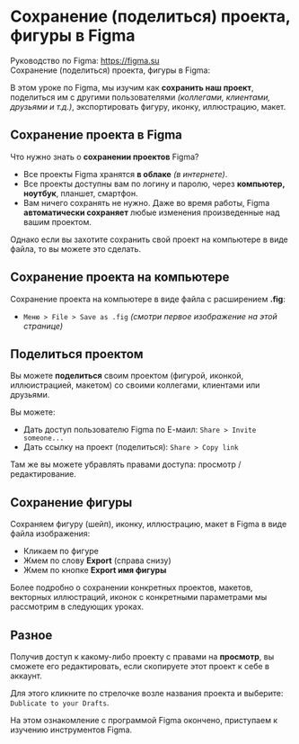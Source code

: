 # Сохранение (поделиться) проекта, фигуры в Figma
Руководство по Figma: https://figma.su<br />
Сохранение (поделиться) проекта, фигуры в Figma: 

В этом уроке по Figma, мы изучим как **сохранить наш проект**, поделиться им с другими пользователями *(коллегами, клиентами, друзьями и т.д.)*, экспортировать фигуру, иконку, иллюстрацию, макет.

## Сохранение проекта в Figma
Что нужно знать о **сохранении проектов** Figma?
* Все проекты Figma хранятся **в облаке** *(в интернете)*.
* Все проекты доступны вам по логину и паролю, через **компьютер, ноутбук**, планшет, смартфон.
* Вам ничего сохранять не нужно. Даже во время работы, Figma **автоматически сохраняет** любые изменения произведенные над вашим проектом.

Однако если вы захотите сохранить свой проект на компьютере в виде файла, то вы можете это сделать.

## Сохранение проекта на компьютере
Сохранение проекта на компьютере в виде файла с расширением **.fig**:
* `Меню > File > Save as .fig` *(смотри первое изображение на этой странице)*

## Поделиться проектом
Вы можете **поделиться** своим проектом (фигурой, иконкой, иллюистрацией, макетом) со своими коллегами, клиентами или друзьями.

Вы можете:
* Дать доступ пользователю Figma по Е-маил: `Share > Invite someone...`
* Дать ссылку на проект (поделиться): `Share > Copy link`

Там же вы можете убравлять правами доступа: просмотр / редактирование.

## Сохранение фигуры
Сохраняем фигуру (шейп), иконку, иллюстрацию, макет в Figma в виде файла изображения:
* Кликаем по фигуре
* Жмем по слову **Export** (справа снизу)
* Жмем по кнопке **Export имя фигуры**

Более подробно о сохранении конкретных проектов, макетов, векторных иллюстраций, иконок с конкретными параметрами мы рассмотрим в следующих уроках.

## Разное
Получив доступ к какому-либо проекту с правами на **просмотр**, вы сможете его редактировать, если скопируете этот проект к себе в аккаунт.

Для этого кликните по стрелочке возле названия проекта и выберите: `Dublicate to your Drafts`.

На этом ознакомление с программой Figma окончено, приступаем к изучению инструментов Figma.
